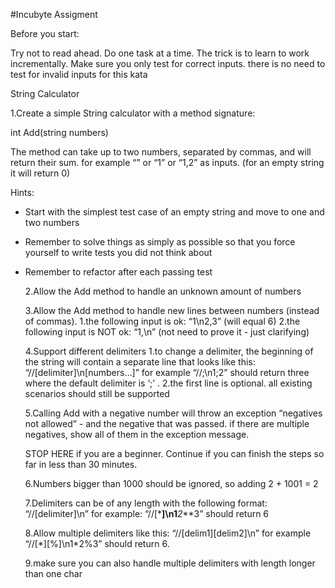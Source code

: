#Incubyte Assigment

Before you start:

Try not to read ahead.
Do one task at a time. The trick is to learn to work incrementally.
Make sure you only test for correct inputs. there is no need to test for invalid inputs for this kata

String Calculator

1.Create a simple String calculator with a method signature:

int Add(string numbers)

The method can take up to two numbers, separated by commas, and will return their sum.
for example “” or “1” or “1,2” as inputs.
(for an empty string it will return 0)

Hints:

- Start with the simplest test case of an empty string and move to one and two numbers
- Remember to solve things as simply as possible so that you force yourself to write tests you did not think about
- Remember to refactor after each passing test
 
  2.Allow the Add method to handle an unknown amount of numbers
  
  3.Allow the Add method to handle new lines between numbers (instead of commas).
    1.the following input is ok: “1\n2,3” (will equal 6)
    2.the following input is NOT ok: “1,\n” (not need to prove it - just clarifying)
 
  4.Support different delimiters
    1.to change a delimiter, the beginning of the string will contain a separate line that looks like this: “//[delimiter]\n[numbers…]” for example “//;\n1;2” should         return three where the default delimiter is ‘;’ .
    2.the first line is optional. all existing scenarios should still be supported
  
  5.Calling Add with a negative number will throw an exception “negatives not allowed” - and the negative that was passed.
    if there are multiple negatives, show all of them in the exception message.
  
    STOP HERE if you are a beginner. Continue if you can finish the steps so far in less than 30 minutes.
 
  6.Numbers bigger than 1000 should be ignored, so adding 2 + 1001 = 2
  
  7.Delimiters can be of any length with the following format: “//[delimiter]\n” for example: “//[***]\n1**_2_**3” should return 6
  
  8.Allow multiple delimiters like this: “//[delim1][delim2]\n” for example “//[\*][%]\n1\*2%3” should return 6.
  
  9.make sure you can also handle multiple delimiters with length longer than one char
